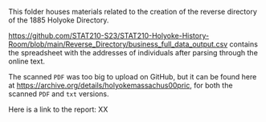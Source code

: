 This folder houses materials related to the creation of the reverse directory of the 1885 Holyoke Directory. 

https://github.com/STAT210-S23/STAT210-Holyoke-History-Room/blob/main/Reverse_Directory/business_full_data_output.csv contains the spreadsheet with the addresses of individuals after parsing through the online text.

The scanned `PDF` was too big to upload on GitHub, but it can be found here at https://archive.org/details/holyokemassachus00pric, for both the scanned `PDF` and `txt` versions. 

Here is a link to the report: XX
